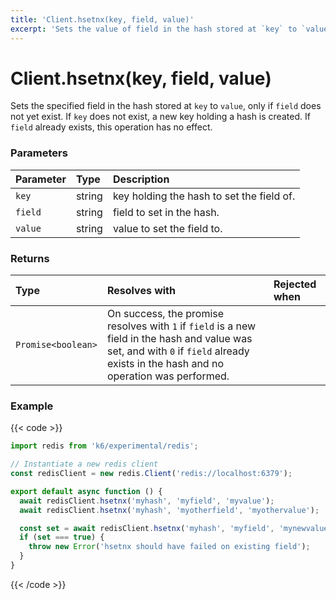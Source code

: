 ```yaml
---
title: 'Client.hsetnx(key, field, value)'
excerpt: 'Sets the value of field in the hash stored at `key` to `value` only if field does not exist in the hash.'
---
```


# Client.hsetnx(key, field, value)

Sets the specified field in the hash stored at `key` to `value`, only if `field` does not yet exist. If `key` does not exist, a new key holding a hash is created. If `field` already exists, this operation has no effect.

### Parameters

| Parameter | Type   | Description                               |
| :-------- | :----- | :---------------------------------------- |
| `key`     | string | key holding the hash to set the field of. |
| `field`   | string | field to set in the hash.                 |
| `value`   | string | value to set the field to.                |

### Returns

| Type               | Resolves with                                                                                                                                                                         | Rejected when |
| :----------------- | :------------------------------------------------------------------------------------------------------------------------------------------------------------------------------------ | :------------ |
| `Promise<boolean>` | On success, the promise resolves with `1` if `field` is a new field in the hash and value was set, and with `0` if `field` already exists in the hash and no operation was performed. |               |

### Example

{{< code >}}

```javascript
import redis from 'k6/experimental/redis';

// Instantiate a new redis client
const redisClient = new redis.Client('redis://localhost:6379');

export default async function () {
  await redisClient.hsetnx('myhash', 'myfield', 'myvalue');
  await redisClient.hsetnx('myhash', 'myotherfield', 'myothervalue');

  const set = await redisClient.hsetnx('myhash', 'myfield', 'mynewvalue');
  if (set === true) {
    throw new Error('hsetnx should have failed on existing field');
  }
}
```

{{< /code >}}
